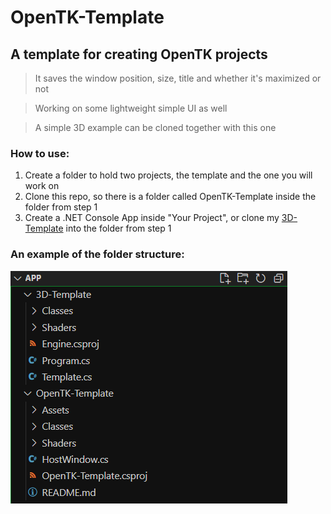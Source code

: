 # OpenTK-Template
## A template for creating OpenTK projects
> It saves the window position, size, title and whether it's maximized or not

> Working on some lightweight simple UI as well

> A simple 3D example can be cloned together with this one

### How to use:
1. Create a folder to hold two projects, the template and the one you will work on
2. Clone this repo, so there is a folder called OpenTK-Template inside the folder from step 1
3. Create a .NET Console App inside "Your Project", or clone my [3D-Template](https://github.com/Oskis-Poskis/3D-Template) into the folder from step 1

### An example of the folder structure:
![Example](Assets/folders.png)
